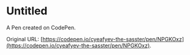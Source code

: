# Untitled

A Pen created on CodePen.

Original URL: [https://codepen.io/cyeafyev-the-sasster/pen/NPGKOxz](https://codepen.io/cyeafyev-the-sasster/pen/NPGKOxz).

